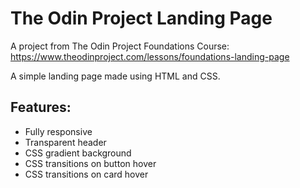 # The Odin Project Landing Page
A project from The Odin Project Foundations Course: https://www.theodinproject.com/lessons/foundations-landing-page

A simple landing page made using HTML and CSS.

## Features:
- Fully responsive
- Transparent header
- CSS gradient background
- CSS transitions on button hover
- CSS transitions on card hover
